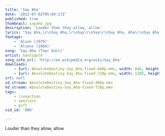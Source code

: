 ```yaml
---
title: 'Say Aha'
date: '2012-07-02T05:09:17Z'
published: true
thumbnail: sayaha.jpg
description: 'Louder than they allow, allow'
lyrics: "Say Aha,\r\nSay Aha,\r\nSay\r\nSay\r\nSay Aha, Aha\r\nSay Aha, Aha\r\nSay\r\nAt night it's eating up your head,\r\nBacked against the wall\r\nGot you in a tight place\r\nThough you're not alone at all\r\nBeen fighting, trying to place a name on what it's called\r\nMake you feel like a losing streak cause you know\r\nBut you're not involved\r\n\r\nLouder than they\r\nLouder than they\r\nLouder than they\r\nAllow, allow\r\nLouder than they\r\nLouder than they\r\nLouder than they\r\nAllow, allow\r\nSay Aha, Aha\r\nSay Aha, Aha\r\n\r\nSay\r\n\r\nIt's alright, cause everything they say\r\nDoesn't make no sense\r\nIt's that time\r\nI'm picking up my ass\r\nUp from off the fence\r\nGonna blow a hole in this parade\r\nIt's self defense\r\nI'm a army got a whole brigade in my two sense\r\n\r\nSay Aha, Aha\r\nSay Aha, aha\r\nSay Aha, Aha\r\nSay Aha, aha\r\n\r\nSay... Say\r\nSay... Say\r\nSay... Say\r\nSay... Say\r\nSay"
footage:
    - 'Alien (1979)'
    - 'Aliens (1986)'
song: 'Say Aha (Tepr Edit)'
artist: Santigold
song_info_url: 'http://en.wikipedia.org/wiki/Say_Aha'
downloads:
    - {url: AbsoluteDestiny-Say_Aha-fixed-480p.m4v, width: 848, height: 402, mimetype: video/mp4}
    - {url: AbsoluteDestiny-Say_Aha-fixed-720p.m4v, width: 1280, height: 608, mimetype: video/mp4}
srt: null
sd_stream: AbsoluteDestiny-Say_Aha-fixed-480p.m4v
hd_stream: AbsoluteDestiny-Say_Aha-fixed-720p.m4v
tags:
    - liveaction
    - spoilers
    - gift
vid_id: '009'

---
```

Louder than they allow, allow